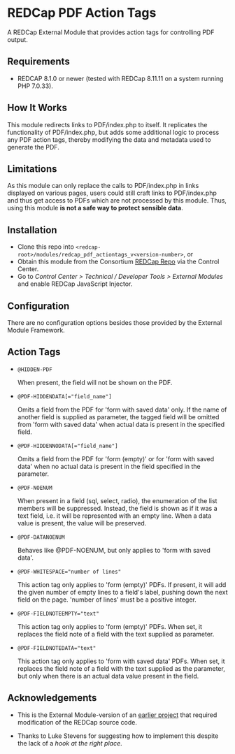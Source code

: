 # REDCap PDF Action Tags

A REDCap External Module that provides action tags for controlling PDF output.

## Requirements

- REDCAP 8.1.0 or newer (tested with REDCap 8.11.11 on a system running PHP 7.0.33).

## How It Works

This module redirects links to PDF/index.php to itself. It replicates the functionality of PDF/index.php, but adds some additional logic to process any PDF action tags, thereby modifying the data and metadata used to generate the PDF.

## Limitations

As this module can only replace the calls to PDF/index.php in links displayed on various pages, users could still craft links to PDF/index.php and thus get access to PDFs which are not processed by this module. Thus, using this module **is not a safe way to protect sensible data**.

## Installation

- Clone this repo into `<redcap-root>/modules/redcap_pdf_actiontags_v<version-number>`, or
- Obtain this module from the Consortium [REDCap Repo](https://redcap.vanderbilt.edu/consortium/modules/index.php) via the Control Center.
- Go to _Control Center > Technical / Developer Tools > External Modules_ and enable REDCap JavaScript Injector.

## Configuration

There are no configuration options besides those provided by the External Module Framework.

## Action Tags

- `@HIDDEN-PDF`

   When present, the field will not be shown on the PDF.

- `@PDF-HIDDENDATA[="field_name"]`

   Omits a field from the PDF for 'form with saved data' only. If the name of another field is supplied as parameter, the tagged field will be omitted from 'form with saved data' when actual data is present in the specified field.

- `@PDF-HIDDENNODATA[="field_name"]`

   Omits a field from the PDF for 'form (empty)' or for 'form with saved data' when no actual data is present in the field specified in the parameter.

- `@PDF-NOENUM`

   When present in a field (sql, select, radio), the enumeration of the list members will be suppressed. Instead, the field is shown as if it was a text field, i.e. it will be represented with an empty line. When a data value is present, the value will be preserved.

- `@PDF-DATANOENUM`

   Behaves like @PDF-NOENUM, but only applies to 'form with saved data'.

- `@PDF-WHITESPACE="number of lines"`

   This action tag only applies to 'form (empty)' PDFs. If present, it will add the given number of empty lines to a field's label, pushing down the next field on the page. 'number of lines' must be a positive integer.

- `@PDF-FIELDNOTEEMPTY="text"`

   This action tag only applies to 'form (empty)' PDFs. When set, it replaces the field note of a field with the text supplied as parameter.

- `@PDF-FIELDNOTEDATA="text"`

   This action tag only applies to 'form with saved data' PDFs. When set, it replaces the field note of a field with the text supplied as the parameter, but only when there is an actual data value present in the field.

## Acknowledgements

- This is the External Module-version of an [earlier project](https://github.com/grezniczek/redcap-pdf-actiontags) that required modification of the REDCap source code.

- Thanks to Luke Stevens for suggesting how to implement this despite the lack of a _hook at the right place_.